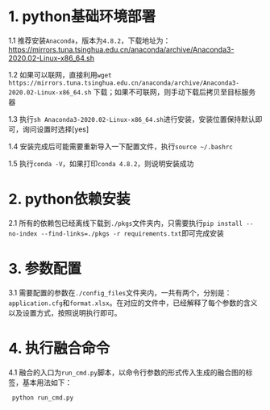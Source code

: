 # 1. python基础环境部署
1.1 推荐安装`Anaconda`，版本为`4.8.2`，下载地址为：https://mirrors.tuna.tsinghua.edu.cn/anaconda/archive/Anaconda3-2020.02-Linux-x86_64.sh

1.2 如果可以联网，直接利用`wget https://mirrors.tuna.tsinghua.edu.cn/anaconda/archive/Anaconda3-2020.02-Linux-x86_64.sh`
下载；如果不可联网，则手动下载后拷贝至目标服务器

1.3 执行`sh Anaconda3-2020.02-Linux-x86_64.sh`进行安装，安装位置保持默认即可，询问设置时选择[yes]

1.4 安装完成后可能需要重新导入一下配置文件，执行`source ~/.bashrc`

1.5 执行`conda -V`，如果打印`conda 4.8.2`，则说明安装成功

# 2. python依赖安装
2.1 所有的依赖包已经离线下载到`./pkgs`文件夹内，只需要执行`pip install --no-index --find-links=./pkgs -r requirements.txt`即可完成安装

# 3. 参数配置
3.1 需要配置的参数在`./config_files`文件夹内，一共有两个，分别是：`application.cfg`和`format.xlsx`。在对应的文件中，已经解释了每个参数的含义以及设置方式，按照说明执行即可。

# 4. 执行融合命令
4.1 融合的入口为`run_cmd.py`脚本，以命令行参数的形式传入生成的融合图的标签，基本用法如下：
```python
 python run_cmd.py 
```


